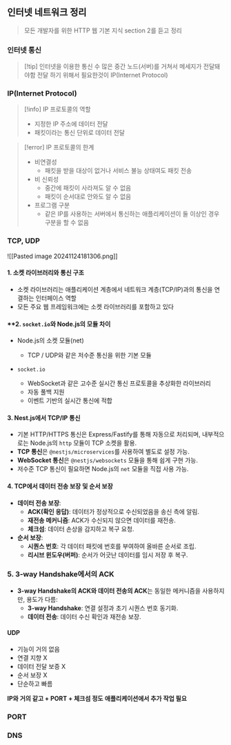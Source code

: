 ## 인터넷 네트워크 정리
> 모든 개발자를 위한 HTTP 웹 기본 지식 section 2를 듣고 정리

### 인터넷 통신

> [!tip] 인터넷을 이용한 통신
>수 많은 중간 노드(서버)를 거쳐서 메세지가 전달돼야함
>전달 하기 위해서 필요한것이 IP(Internet Protocol)
### IP(Internet Protocol)

> [!info] IP 프로토콜의 역할
> - 지정한 IP 주소에 데이터 전달
> - 패킷이라는 통신 단위로 데이터 전달

> [!error] IP 프로토콜의 한계
> - 비연결성
> 	- 패킷을 받을 대상이 없거나 서비스 불능 상태여도 패킷 전송
> - 비 신뢰성
> 	- 중간에 패킷이 사라져도 알 수 없음
> 	- 패킷이 순서대로 안와도 알 수 없음
> - 프로그램 구분
> 	- 같은 IP를 사용하는 서버에서 통신하는 애플리케이션이 둘 이상인 경우 구분을 할 수 없음

### TCP, UDP

![[Pasted image 20241124181306.png]]

#### **1. 소켓 라이브러리와 통신 구조**

- 소켓 라이브러리는 애플리케이션 계층에서 네트워크 계층(TCP/IP)과의 통신을 연결하는 인터페이스 역할
- 모든 주요 웹 프레임워크에는 소켓 라이브러리를 포함하고 있다

#### **2. `socket.io`와 Node.js의 모듈 차이

- Node.js의 소켓 모듈(net)
	- TCP / UDP와 같은 저수준 통신을 위한 기본 모듈

- `socket.io`
	- WebSocket과 같은 고수준 실시간 통신 프로토콜을 추상화한 라이브러리
	- 자동 풀백 지원
	- 이벤트 기반의 실시간 통신에 적합

#### **3. Nest.js에서 TCP/IP 통신**

- 기본 HTTP/HTTPS 통신은 Express/Fastify를 통해 자동으로 처리되며, 내부적으로는 Node.js의 `http` 모듈이 TCP 소켓을 활용.
- **TCP 통신**은 `@nestjs/microservices`를 사용하여 별도로 설정 가능.
- **WebSocket 통신**은 `@nestjs/websockets` 모듈을 통해 쉽게 구현 가능.
- 저수준 TCP 통신이 필요하면 Node.js의 `net` 모듈을 직접 사용 가능.

#### **4. TCP에서 데이터 전송 보장 및 순서 보장**

- **데이터 전송 보장**:
    - **ACK(확인 응답)**: 데이터가 정상적으로 수신되었음을 송신 측에 알림.
    - **재전송 메커니즘**: ACK가 수신되지 않으면 데이터를 재전송.
    - **체크섬**: 데이터 손상을 감지하고 복구 요청.
- **순서 보장**:
    - **시퀀스 번호**: 각 데이터 패킷에 번호를 부여하여 올바른 순서로 조립.
    - **리시브 윈도우(버퍼)**: 순서가 어긋난 데이터를 임시 저장 후 복구.

### **5. 3-way Handshake에서의 ACK**

- **3-way Handshake의 ACK와 데이터 전송의 ACK**는 동일한 메커니즘을 사용하지만, 용도가 다름:
    - **3-way Handshake**: 연결 설정과 초기 시퀀스 번호 동기화.
    - **데이터 전송**: 데이터 수신 확인과 재전송 보장.

#### UDP
- 기능이 거의 없음
- 연결 지향 X
- 데이터 전달 보증 X
- 순서 보장 X
- 단순하고 빠름

**IP와 거의 같고 + PORT + 체크섬 정도**
**애플리케이션에서 추가 작업 필요**

### PORT



### DNS

